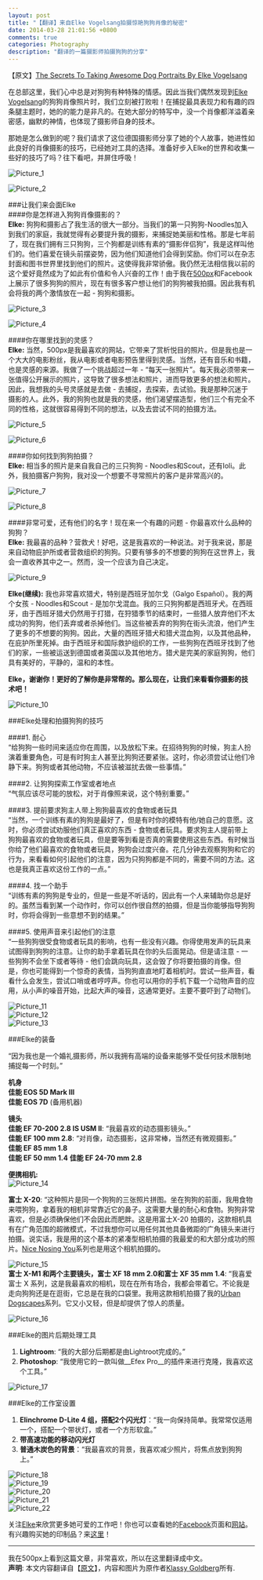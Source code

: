 ```yaml
---
layout: post
title: "【翻译】来自Elke Vogelsang拍摄惊艳狗狗肖像的秘密"
date: 2014-03-28 21:01:56 +0800
comments: true
categories: Photography
description: "翻译的一篇摄影师拍摄狗狗的分享"
---
```


【原文】[The Secrets To Taking Awesome Dog Portraits By Elke Vogelsang][original_article]   
   
在总部这里，我们心中总是对狗狗有种特殊的情感。因此当我们偶然发现到[Elke Vogelsang][elke_link]的狗狗肖像照片时，我们立刻被打败啦！在捕捉最具表现力和有趣的四条腿主题时，她的的能力是非凡的。在她大部分的特写中，没一个肖像都洋溢着亲密感，幽默的神情，也体现了摄影师自身的技术。  
   
那她是怎么做到的呢？我们请求了这位德国摄影师分享了她的个人故事，她进性如此良好的肖像摄影的技巧，已经她对工具的选择。准备好步入Elke的世界和收集一些好的技巧了吗？往下看吧，并屏住呼吸！   
<!-- more -->
   
![Picture_1][pic_1]   
   
![Picture_2][pic_2]   
   
###让我们来会面Elke   
####你是怎样进入狗狗肖像摄影的？   
__Elke:__ 狗狗和摄影占了我生活的很大一部分。当我们的第一只狗狗-Noodles加入到我们的家庭，我就觉得有必要提升我的摄影，来捕捉她美丽和性格。那是七年前了，现在我们拥有三只狗狗，三个狗都是训练有素的“摄影伴侣狗”，我是这样叫他们的。他们喜爱在镜头前摆姿势，因为他们知道他们会得到奖励。你们可以在杂志封面和图书世界里找到他们的照片。这使得我非常骄傲。我仍然无法相信我以前的这个爱好竟然成为了如此有价值和令人兴奋的工作！由于我在[500px][500px_link]和Facebook上展示了很多狗狗的照片，现在有很多客户想让他们的狗狗被我拍摄。因此我有机会将我的两个激情放在一起 - 狗狗和摄影。   
   
![Picture_3][pic_3]   
   
![Picture_4][pic_4]   
   
####你在哪里找到的灵感？   
__Elke:__ 当然，500px是我最喜欢的网站，它带来了赏析悦目的照片。但是我也是一个大大的电影粉丝，我从电影或者电影预告里得到灵感。当然，还有音乐和书籍，也是灵感的来源。我做了一个挑战超过一年 - “每天一张照片”。每天我必须带来一张值得公开展示的照片，这导致了很多想法和照片，进而导致更多的想法和照片。因此，我想我的头号灵感就是去做 - 去捕捉，去探索，去试验。我是那种沉迷于摄影的人。此外，我的狗狗也就是我的灵感，他们渴望摆造型，他们三个有完全不同的性格，这就很容易得到不同的想法，以及去尝试不同的拍摄方法。   
   
![Picture_5][pic_5]   
   
![Picture_6][pic_6]   
   
####你如何找到狗狗拍摄？   
__Elke:__ 相当多的照片是来自我自己的三只狗狗 - Noodles和Scout，还有Ioli。此外，我拍摄客户狗狗，我对没一个想要不寻常照片的客户是非常高兴的。   
   
![Picture_7][pic_7]   
   
![Picture_8][pic_8]   
   
####非常可爱，还有他们的名字！现在来一个有趣的问题 - 你最喜欢什么品种的狗狗？   
__Elke:__ 我最喜的品种？营救犬！好吧，这是我喜欢的一种说法。对于我来说，那是来自动物庇护所或者营救组织的狗狗。只要有够多的不想要的狗狗在这世界上，我会一直收养其中之一。然而，没一个应该为自己决定。   
   
![Picture_9][pic_9]   
   
__Elke(继续):__ 我也非常喜欢猎犬，特别是西班牙加尔戈（Galgo Español）。我的两个女孩 - Noodles和Scout - 是加尔戈混血。我的三只狗狗都是西班牙犬。在西班牙，由于西班牙猎犬仍然用于打猎，在狩猎季节的结束时，一些猎人放弃他们不太成功的狗狗，他们丢弃或者杀掉他们。当这些被丢弃的狗狗在街头流浪，他们产生了更多的不想要的狗狗。因此，大量的西班牙猎犬和猎犬混血狗，以及其他品种，在庇护所里死掉。由于西班牙和国际救护组织的工作，一些狗狗在西班牙找到了他们的家，一些被运送到德国或者英国以及其他地方。猎犬是完美的家庭狗狗，他们具有美好的，平静的，温和的本性。   
   
__Elke，谢谢你！更好的了解你是非常帮的。那么现在，让我们来看看你摄影的技术吧！__   
   
![Picture_10][pic_10]   
   
###Elke处理和拍摄狗狗的技巧   
   
####1. 耐心   
“给狗狗一些时间来适应你在周围，以及放松下来。在招待狗狗的时候，狗主人扮演着重要角色，可是有时狗主人甚至比狗狗还要紧张。这时，你必须尝试让他们冷静下来。狗狗或者其他动物，不应该被滋扰去做一些事情。”     
   
####2. 让狗狗探索工作室或者地点   
“气氛应该尽可能的放松，对于肖像照来说，这个特别重要。”   
   
####3. 提前要求狗主人带上狗狗最喜欢的食物或者玩具   
“当然，一个训练有素的狗狗是最好了，但是有时你的模特有他/她自己的意愿。这时，你必须尝试劝服他们真正喜欢的东西 - 食物或者玩具。要求狗主人提前带上狗狗最喜欢的食物或者玩具，但是要等到看是否真的需要使用这些东西。有时候当你给了他们最喜欢的食物或者玩具，狗狗会过度兴奋。花几分钟去观察狗狗和它的行为，来看看如何引起他们的注意，因为只狗狗都是不同的，需要不同的方法。这也是我真正喜欢这份工作的一点。”   
   
####4. 找一个助手   
“训练有素的狗狗是专业的，但是一些是不听话的，因此有一个人来辅助你总是好的。虽然当看到某一个动作时，你可以创作很自然的拍摄，但是当你能够指导狗狗时，你将会得到一些意想不到的结果。”    
   
####5. 使用声音来引起他们的注意   
“一些狗狗很受食物或者玩具的影响，也有一些没有兴趣。你得使用发声的玩具来试图得到狗狗的注意。让你的助手拿着玩具在你的头后面晃动。但是请注意 - 一些狗狗不会坐下或者等待 - 他们会跳向玩具，这会毁了你将要拍摄的肖像。但是，你也可能得到一个惊奇的表情，当狗狗直直地盯着相机时。尝试一些声音，看看什么会发生，尝试口哨或者哼哼声。你也可以用你的手机下载一个动物声音的应用，从小声的噪音开始，比起大声的噪音，这通常更好。主要不要吓到了动物们。   
   
![Picture_11][pic_11]   
![Picture_12][pic_12]   
![Picture_13][pic_13]   
   
###Elke的装备   
   
“因为我也是一个婚礼摄影师，所以我拥有高端的设备来能够不受任何技术限制地捕捉每一个时刻。”   
   
__机身__   
__佳能 EOS 5D Mark III__   
__佳能 EOS 7D__ (备用机器)   
   
__镜头__   
__佳能 EF 70-200 2.8 IS USM II__: “我最喜欢的动态摄影镜头。”   
__佳能 EF 100 mm 2.8__: “对肖像，动态摄影，这非常棒，当然还有微观摄影。”   
__佳能 EF 85 mm 1.8__   
__佳能 EF 50 mm 1.4__
__佳能 EF 24-70 mm 2.8__   
   
__便携相机:__   
![Picture_14][pic_14]   
   
__富士 X-20__: “这种照片是同一个狗狗的三张照片拼图。坐在狗狗的前面，我用食物来喂狗狗，拿着我的相机非常靠近它的鼻子。这需要大量的耐心和食物。狗狗非常喜欢，但是必须确保他们不会因此而肥胖。这是用富士X-20 拍摄的，这款相机具有在广角范围的超微模式，不过我想你可以用任何其他具备微距的广角镜头来进行拍摄。说实话，我是用的这个基本的紧凑型相机拍摄的我最爱的和大部分成功的照片。[Nice Nosing You][nny_link]系列也是用这个相机拍摄的。   
   
![Picture_15][pic_15]   
__富士 X-M1 和两个主要镜头，富士 XF 18 mm 2.0和富士 XF 35 mm 1.4__: “我喜爱富士 X 系列，这是我最喜欢的相机，现在在所有场合，我都会带着它。不论我是走向狗狗还是在逛街，它总是在我的口袋里。我用这款相机拍摄了我的[Urban Dogscapes][ud_link]系列。它又小又轻，但是却提供了惊人的质量。   
   
![Picture_16][pic_16]   
   
###Elke的图片后期处理工具   
    
1. __Lightroom__: “我的大部分后期都是由Lightroot完成的。”   
2. __Photoshop__: “我使用它的一款叫做__Efex Pro__的插件来进行克隆，我喜欢这个工具。”   
   
![Picture_17][pic_17]   
   
###Elke的工作室设置   
   
1. __Elinchrome D-Lite 4 组，搭配2个闪光灯__：“我一向保持简单。我常常仅适用一个，搭配一个带状灯，或者一个方形软盒。”   
2. __带高速功能的移动闪光灯__   
3. __普通木炭色的背景__：“我最喜欢的背景，我喜欢减少照片，将焦点放到狗狗上。”   
   
![Picture_18][pic_18]   
![Picture_19][pic_19]   
![Picture_20][pic_20]   
![Picture_21][pic_21]   
![Picture_22][pic_22]   
   
关注[Elke][elke_link]来欣赏更多她可爱的工作吧！你也可以查看她的[Facebook][elke_fb_link]页面和[网站][elke_website_link]。有兴趣购买她的印制品？来[这里][here_link]！   
   
________________________________________________________________________________
我在500px上看到这篇文章，非常喜欢，所以在这里翻译成中文。   
__声明__: 本文内容翻译自【[原文][original_article]】，内容和图片为原作者[Klassy Goldberg][kg_link]所有.   

[original_article]: http://500px.com/blog/1091/the-secrets-to-taking-awesome-dog-portraits-by-elke-vogelsang
[elke_link]: http://500px.com/Wieselblitz
[500px_link]: http://500px.com
[nny_link]: http://500px.com/Wieselblitz/sets/nice_nosing_you
[ud_link]: http://500px.com/Wieselblitz/sets/urban_dogscapes
[elke_fb_link]: https://www.facebook.com/pages/Wieselblitz/113760441993521
[elke_website_link]: http://www.wieselblitz.de/
[here_link]: http://www.500pxart.com/Wieselblitz
[kg_link]: http://500px.com/klassy
[pic_1]: http://ppcdn.500px.org/63071009/46ed3e7ef10d543bb213fd2e170796f294241a1e/4.jpg
[pic_2]: http://ppcdn.500px.org/57731630/4dd609bfc320101e1bb500899fb19506789b6144/4.jpg
[pic_3]: http://ppcdn.500px.org/52895806/2e648bc9a288e272639ef0669f722c34c27e75fd/4.jpg
[pic_4]: http://ppcdn.500px.org/31880607/f8f1cecfbd3eceb1be4dd45bffb87227fd6e98f6/4.jpg
[pic_5]: http://ppcdn.500px.org/23848989/4aa0a3a18218b038623b5a51e4f835f973e582b5/4.jpg
[pic_6]: http://ppcdn.500px.org/55287676/4a4d33c230cd9c8a08d6c2895e0e9d1abe04d359/4.jpg
[pic_7]: http://ppcdn.500px.org/50499314/a39e980a9eb1e53eed25aa6c1ac9468edc84aedb/4.jpg
[pic_8]: http://ppcdn.500px.org/51799112/6ef2bbefff14be70a49b400c65b167f7ca0bf59b/4.jpg
[pic_9]: http://ppcdn.500px.org/41170310/fc94975fb85da34f00b39a4a35141ec7bbb93670/4.jpg
[pic_10]: http://ppcdn.500px.org/64895927/1f1f805b6f39928a2bcdbc742fd230a0cce8a7a9/2048.jpg
[pic_11]: http://ppcdn.500px.org/10940717/e34db13ed80e859812449c33fc9617bf6bc51b57/4.jpg
[pic_12]: http://ppcdn.500px.org/62741873/7a64a3ac557b55e5466df477de9f8eb91b0be250/4.jpg
[pic_13]: http://ppcdn.500px.org/23046103/06f0170689650fedee44f3fe960de4f2c9a1e0f9/4.jpg
[pic_14]: http://ppcdn.500px.org/54994392/e90b83f5ee820220c8fe22551ef5812fa8cd3d55/4.jpg
[pic_15]: http://ppcdn.500px.org/57709848/251b656ea5ffa188ae0814ea0c9649cb2cd8c91e/4.jpg
[pic_16]: http://ppcdn.500px.org/54454626/f82430b2019f334a097ec2f6e6566335f1f043e6/4.jpg
[pic_17]: http://ppcdn.500px.org/53364362/e411271df224a38a9216b00481e6080d5a7b64a2/4.jpg
[pic_18]: http://ppcdn.500px.org/44863466/f00480ddb522fd337e0d6c2978e6d450d25443e0/4.jpg
[pic_19]: http://ppcdn.500px.org/13308167/98fbf3faec5563f9a007b140977e90f6f3dd8f0b/4.jpg
[pic_20]: http://ppcdn.500px.org/32796035/a1eea06596dd4d24b1bf22050ee5c3dbfd8c8fe0/4.jpg
[pic_21]: http://ppcdn.500px.org/62181629/0d5a312eabfc15cdae2b43238d2073426d0b0e8a/4.jpg
[pic_22]: http://ppcdn.500px.org/38173398/b2cf9c52924ca5331cb3bb722805b00d06bfdb51/4.jpg